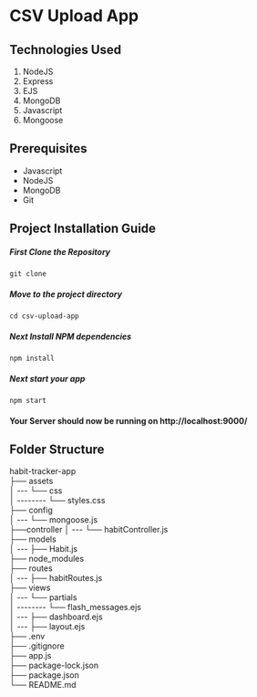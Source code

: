 # CSV Upload App

## Technologies Used

1.  NodeJS
2.  Express
3.  EJS
4.  MongoDB
5.  Javascript
6.  Mongoose

## Prerequisites

- Javascript
- NodeJS
- MongoDB
- Git

## Project Installation Guide

##### First Clone the Repository

`git clone `

##### Move to the project directory

`cd csv-upload-app`

##### Next Install NPM dependencies

`npm install`

##### Next start your app

`npm start`

#### Your Server should now be running on http://localhost:9000/

## Folder Structure

habit-tracker-app <br>
├── assets <br>
│ --- └── css <br>
│ -------- └── styles.css <br>
├── config <br>
│ --- └── mongoose.js <br>
├──controller
│ --- └── habitController.js <br>
├── models <br>
│ --- ├── Habit.js <br>
├── node_modules <br>
├── routes <br>
│ --- ├── habitRoutes.js <br>
├── views <br>
│ --- └── partials <br>
│ -------- └── flash_messages.ejs <br>
│ --- ├── dashboard.ejs <br>
│ --- ├── layout.ejs <br>
├── .env <br>
├── .gitignore <br>
├── app.js <br>
├── package-lock.json <br>
├── package.json <br>
└── README.md <br>
